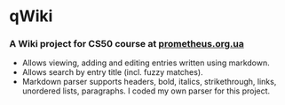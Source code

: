 # qWiki
### A Wiki project for CS50 course at [prometheus.org.ua](https://prometheus.org.ua/cs50web_2021/wiki.html)

- Allows viewing, adding and editing entries written using markdown.
- Allows search by entry title (incl. fuzzy matches).
- Markdown parser supports headers, bold, italics, strikethrough, links, unordered lists, paragraphs. I coded my own parser for this project.

